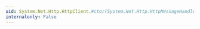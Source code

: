 ```yaml
---
uid: System.Net.Http.HttpClient.#ctor(System.Net.Http.HttpMessageHandler,System.Boolean)
internalonly: False
---
```

